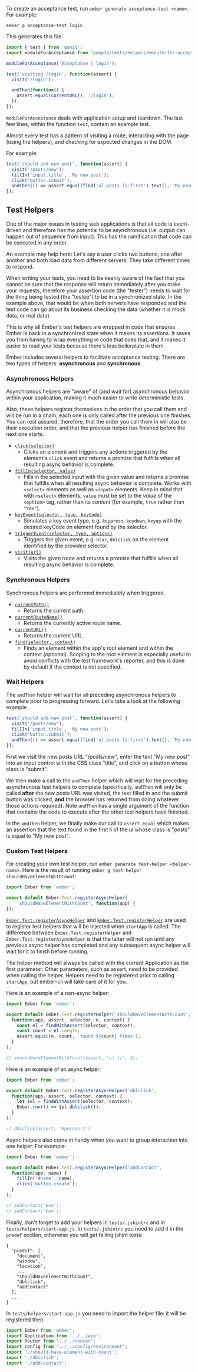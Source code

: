 To create an acceptance test, run `ember generate acceptance-test <name>`.
For example:

```shell
ember g acceptance-test login
```

This generates this file:

```tests/acceptance/login-test.js
import { test } from 'qunit';
import moduleForAcceptance from 'people/tests/helpers/module-for-acceptance';

moduleForAcceptance('Acceptance | login');

test('visiting /login', function(assert) {
  visit('/login');

  andThen(function() {
    assert.equal(currentURL(), '/login');
  });
});
```

`moduleForAcceptance` deals with application setup and teardown. The last few lines, within
the function `test`, contain an example test.

Almost every test has a pattern of visiting a route, interacting with the page
(using the helpers), and checking for expected changes in the DOM.

For example:

```tests/acceptance/new-post-appears-first-test.js
test('should add new post', function(assert) {
  visit('/posts/new');
  fillIn('input.title', 'My new post');
  click('button.submit');
  andThen(() => assert.equal(find('ul.posts li:first').text(), 'My new post'));
});
```

## Test Helpers

One of the major issues in testing web applications is that all code is
event-driven and therefore has the potential to be asynchronous (i.e. output can
happen out of sequence from input). This has the ramification that code can be
executed in any order.

An example may help here: Let's say a user clicks two buttons, one after another
and both load data from different servers. They take different times to respond.

When writing your tests, you need to be keenly aware of the fact that you cannot
be sure that the response will return immediately after you make your requests,
therefore your assertion code (the "tester") needs to wait for the thing being
tested (the "testee") to be in a synchronized state. In the example above, that
would be when both servers have responded and the test code can go about its
business checking the data (whether it is mock data, or real data).

This is why all Ember's test helpers are wrapped in code that ensures Ember is
back in a synchronized state when it makes its assertions. It saves you from
having to wrap everything in code that does that, and it makes it easier to read
your tests because there's less boilerplate in them.

Ember includes several helpers to facilitate acceptance testing. There are two
types of helpers: **asynchronous** and **synchronous**.

### Asynchronous Helpers

Asynchronous helpers are "aware" of (and wait for) asynchronous behavior within
your application, making it much easier to write deterministic tests.

Also, these helpers register themselves in the order that you call them and will
be run in a chain; each one is only called after the previous one finishes. You can rest assured, therefore, that the order you call them in will also
be their execution order, and that the previous helper has finished before the
next one starts.

* [`click(selector)`][1]
    - Clicks an element and triggers any actions triggered by the element's `click`
    event and returns a promise that fulfills when all resulting async behavior
    is complete.
* [`fillIn(selector, value)`][2]
    - Fills in the selected input with the given value and returns a promise that
     fulfills when all resulting async behavior is complete. Works with `<select>` elements as well as `<input>` elements. Keep in mind that with `<select>` elements, `value` must be set to the _value_ of the `<option>` tag, rather than its _content_ (for example, `true` rather than `"Yes"`).
* [`keyEvent(selector, type, keyCode)`][3]
    - Simulates a key event type, e.g. `keypress`, `keydown`, `keyup` with the
    desired keyCode on element found by the selector.
* [`triggerEvent(selector, type, options)`][4]
    - Triggers the given event, e.g. `blur`, `dblclick` on the element identified
    by the provided selector.
* [`visit(url)`][5]
    - Visits the given route and returns a promise that fulfills when all resulting
     async behavior is complete.

### Synchronous Helpers

Synchronous helpers are performed immediately when triggered.

* [`currentPath()`][6]
    - Returns the current path.
* [`currentRouteName()`][7]
    - Returns the currently active route name.
* [`currentURL()`][8]
    - Returns the current URL.
* [`find(selector, context)`][9]
    - Finds an element within the app's root element and within the context
    (optional). Scoping to the root element is especially useful to avoid
    conflicts with the test framework's reporter, and this is done by default
    if the context is not specified.

### Wait Helpers

The `andThen` helper will wait for all preceding asynchronous helpers to
complete prior to progressing forward. Let's take a look at the following
example.

```tests/acceptance/new-post-appears-first-test.js
test('should add new post', function(assert) {
  visit('/posts/new');
  fillIn('input.title', 'My new post');
  click('button.submit');
  andThen(() => assert.equal(find('ul.posts li:first').text(), 'My new post'));
});
```

First we visit the new posts URL "/posts/new", enter the text "My new post"
into an input control with the CSS class "title", and click on a button whose
class is "submit".

We then make a call to the `andThen` helper which will wait for the preceding
asynchronous test helpers to complete (specifically, `andThen` will only be
called **after** the new posts URL was visited, the text filled in and the
submit button was clicked, **and** the browser has returned from doing whatever
those actions required). Note `andThen` has a single argument of the function
that contains the code to execute after the other test helpers have finished.

In the `andThen` helper, we finally make our call to `assert.equal` which makes an
assertion that the text found in the first li of the ul whose class is "posts"
is equal to "My new post".

[1]: http://emberjs.com/api/classes/Ember.Test.html#method_click
[2]: http://emberjs.com/api/classes/Ember.Test.html#method_fillIn
[3]: http://emberjs.com/api/classes/Ember.Test.html#method_keyEvent
[4]: http://emberjs.com/api/classes/Ember.Test.html#method_triggerEvent
[5]: http://emberjs.com/api/classes/Ember.Test.html#method_visit
[6]: http://emberjs.com/api/classes/Ember.Test.html#method_currentPath
[7]: http://emberjs.com/api/classes/Ember.Test.html#method_currentRouteName
[8]: http://emberjs.com/api/classes/Ember.Test.html#method_currentURL
[9]: http://emberjs.com/api/classes/Ember.Test.html#method_find

### Custom Test Helpers

For creating your own test helper, run `ember generate test-helper
<helper-name>`. Here is the result of running `ember g test-helper
shouldHaveElementWithCount`:

```tests/helpers/should-have-element-with-count.js
import Ember from 'ember';

export default Ember.Test.registerAsyncHelper(
    'shouldHaveElementWithCount', function(app) {
});
```

[`Ember.Test.registerAsyncHelper`][10] and [`Ember.Test.registerHelper`][11]
are used to register test helpers that will be injected when `startApp` is
called. The difference between `Ember.Test.registerHelper` and
`Ember.Test.registerAsyncHelper` is that the latter will not run until any
previous async helper has completed and any subsequent async helper will wait
for it to finish before running.

[10]: http://emberjs.com/api/classes/Ember.Test.html#method_registerAsyncHelper
[11]: http://emberjs.com/api/classes/Ember.Test.html#method_registerHelper

The helper method will always be called with the current Application as the
first parameter. Other parameters, such as assert, need to be provided when calling the helper. Helpers need to be registered prior to calling
`startApp`, but ember-cli will take care of it for you.

Here is an example of a non-async helper:

```tests/helpers/should-have-element-with-count.js
import Ember from 'ember';

export default Ember.Test.registerHelper('shouldHaveElementWithCount',
  function(app, assert, selector, n, context) {
    const el = findWithAssert(selector, context);
    const count = el.length;
    assert.equal(n, count, `found ${count} times`);
  }
);

// shouldHaveElementWithCount(assert, 'ul li', 3);
```

Here is an example of an async helper:

```tests/helpers/dblclick.js
import Ember from 'ember';

export default Ember.Test.registerAsyncHelper('dblclick',
  function(app, assert, selector, context) {
    let $el = findWithAssert(selector, context);
    Ember.run(() => $el.dblclick());
  }
);

// dblclick(assert, '#person-1')
```

Async helpers also come in handy when you want to group interaction
into one helper. For example:

```tests/helpers/add-contact.js
import Ember from 'ember';

export default Ember.Test.registerAsyncHelper('addContact',
  function(app, name) {
    fillIn('#name', name);
    click('button.create');
  }
);

// addContact('Bob');
// addContact('Dan');
```

Finally, don't forget to add your helpers in `tests/.jshintrc` and in
`tests/helpers/start-app.js`. In `tests/.jshintrc` you need to add it in the
`predef` section, otherwise you will get failing jshint tests:

```tests/.jshintc
{
  "predef": [
    "document",
    "window",
    "location",
    ...
    "shouldHaveElementWithCount",
    "dblclick",
    "addContact"
  ],
  ...
}
```

In `tests/helpers/start-app.js` you need to import the helper file: it
will be registered then.

```tests/helpers/start-app.js
import Ember from 'ember';
import Application from '../../app';
import Router from '../../router';
import config from '../../config/environment';
import './should-have-element-with-count';
import './dblclick';
import './add-contact';
```
